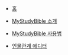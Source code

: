 * [홈](/)

* [MyStudyBible 소개](/MyStudyBible)

* [MyStudyBible 사용법](/MyStudyBible-guide)

* [인물관계 에디터](/PersonRelationshipEditor-mac)
  
